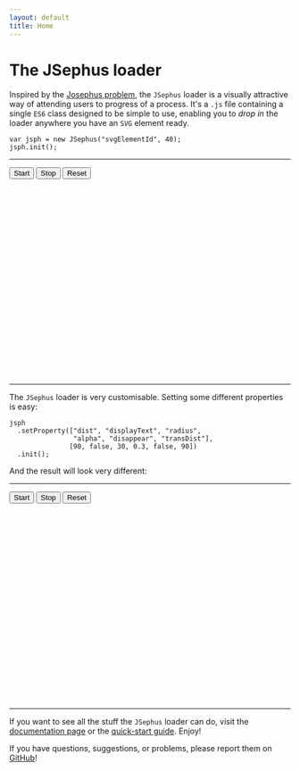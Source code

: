 ```yaml
---
layout: default
title: Home
---
```


# The JSephus loader

Inspired by the [Josephus problem](https://www.youtube.com/watch?v=uCsD3ZGzMgE), the `JSephus` loader is a visually attractive way of attending users to progress of a process. It's a `.js` file containing a single `ES6` class designed to be simple to use, enabling you to _drop in_ the loader anywhere you have an `SVG` element ready.

```{javascript}
var jsph = new JSephus("svgElementId", 40);
jsph.init();
```

---

<div class="btnGroup">
  <button onclick="j1strt()"> Start </button>
  <button onclick="j1stop()"> Stop </button>
  <button onclick="j1rset()"> Reset </button>
</div>

<div style="max-width:70%;margin-left:auto;margin-right:auto;"> 
  <svg id="jsph1" viewBox="0 0 512 512"> </svg> 
</div>

<script type="text/javascript">
  var j1 = new JSephus("jsph1", 40);
  j1.init();
  var j1strt = function() { window.j1.start();  };
  var j1stop = function() { window.j1.stop() };
  var j1rset = function() { window.j1.reset() };
</script>
---

The `JSephus` loader is very customisable. Setting some different properties is easy:

```{javascript}
jsph
  .setProperty(["dist", "displayText", "radius", 
                "alpha", "disappear", "transDist"], 
               [90, false, 30, 0.3, false, 90])
  .init();
```

And the result will look very different:

---

<div class="btnGroup">
  <button onclick="j2strt()"> Start </button>
  <button onclick="j2stop()"> Stop </button>
  <button onclick="j2rset()"> Reset </button>
</div>

<div style="max-width:70%;margin-left:auto;margin-right:auto;"> 
  <svg id="jsph2" viewBox="0 0 512 512"> </svg> 
</div>

<script type="text/javascript">
  var j2 = new JSephus("jsph2", 40);
  j2.setProperty(["dist", "displayText", "radius", "alpha", "disappear", "transDist"], [90, false, 30, 0.3, false, 90], init = true);
  var j2strt = function() { window.j2.start();  };
  var j2stop = function() { window.j2.stop() };
  var j2rset = function() { window.j2.reset() };
</script>
---

If you want to see all the stuff the `JSephus` loader can do, visit the [documentation page](docpage) or the [quick-start guide](quickstart). Enjoy!

If you have questions, suggestions, or problems, please report them on [GitHub](https://github.com/vankesteren/JSephus/issues)!

